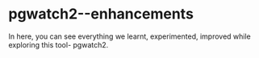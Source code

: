 # pgwatch2--enhancements
In here, you can see everything we learnt, experimented, improved while exploring this tool- pgwatch2.
